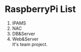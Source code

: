 # RaspberryPi List
1. IPAMS<br>
2. NAC<br>
3. DB&amp;Server<br>
4. Web&amp;Server<br>
It's team project.
